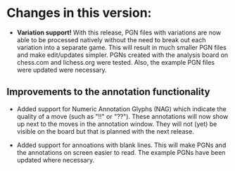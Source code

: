 # Changes in this version:
* **Variation support!** With this release, PGN files with variations are now able to be processed natively without the need to break out each variation into a separate game.  This will result in much smaller PGN files and make edit/updates simpler.  PGNs created with the analysis board on chess.com and lichess.org were tested.  Also, the example PGN files were updated were necessary.

## Improvements to the annotation functionality
* Added support for Numeric Annotation Glyphs (NAG) which indicate the quality of a move (such as "!!" or "??").  These annotations will now show up next to the moves in the annotation window.  They will not (yet) be visible on the board but that is planned with the next release.

* Added support for annoations with blank lines.  This will make PGNs and the annotations on screen easier to read.  The example PGNs have been updated where necessary.
